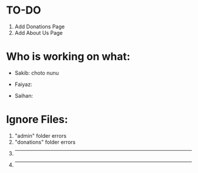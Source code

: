 # TO-DO

1. Add Donations Page
2. Add About Us Page

# Who is working on what:

- Sakib: choto nunu

- Faiyaz: 

- Saihan: 

# Ignore Files:

1. "admin" folder errors
2. "donations" folder errors
3. ***
4. ***
